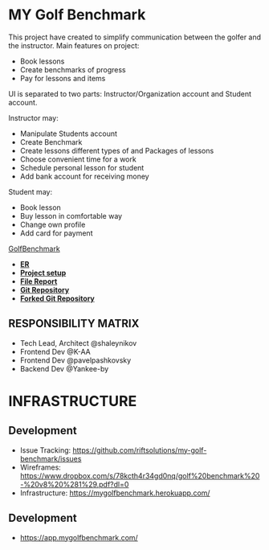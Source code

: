 # MY Golf Benchmark  
This project have created to simplify communication between the golfer and the instructor.
Main features on project:
* Book lessons
* Create benchmarks of progress
* Pay for lessons and items

UI is separated to two parts: Instructor/Organization account and Student account.

Instructor may:
* Manipulate Students account
* Create Benchmark
* Create lessons different types of and Packages of lessons
* Choose convenient time for a work
* Schedule personal lesson for student
* Add bank account for receiving money

Student may: 
* Book lesson 
* Buy lesson in comfortable way
* Change own profile
* Add card for payment

 [GolfBenchmark](docs/)
  - [**ER**](https://drive.google.com/open?id=0B4IFmKbaUADBZXpONUxTRGcwZUE)
  - [**Project setup**](Project_setup.md)
  - [**File Report**](https://docs.google.com/spreadsheets/d/1-c8CGk82rwcXdZNqixlRISTnk4ozxMDtmxyJNYAd9Jw/edit#gid=1598065281)
  - [**Git Repository**](https://github.com/riftsolutions/my-golf-benchmark)
  - [**Forked Git Repository**](https://github.com/DashBouquet/my-golf-benchmark)

RESPONSIBILITY MATRIX
---------------------
- Tech Lead, Architect @shaleynikov
- Frontend Dev @K-AA
- Frontend Dev @pavelpashkovsky
- Backend Dev @Yankee-by

# INFRASTRUCTURE
## Development

 - Issue Tracking: https://github.com/riftsolutions/my-golf-benchmark/issues
 - Wireframes: https://www.dropbox.com/s/78kcth4r34gd0nq/golf%20benchmark%20-%20v8%20%281%29.pdf?dl=0
 - Infrastructure: https://mygolfbenchmark.herokuapp.com/
## Development
 - https://app.mygolfbenchmark.com/





